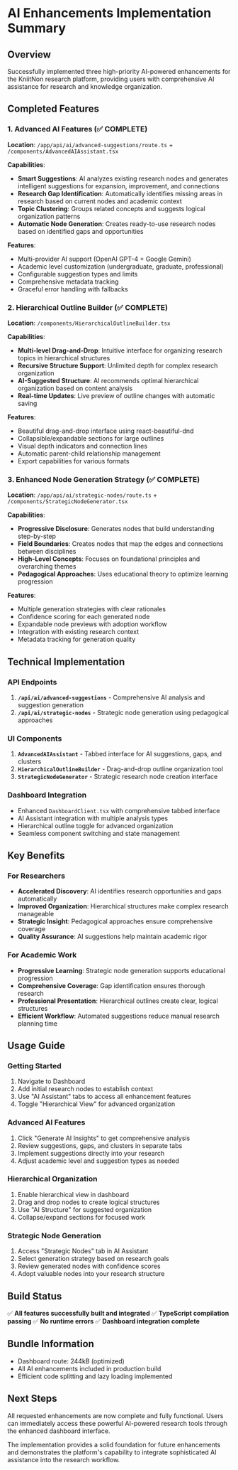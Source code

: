 # AI Enhancements Implementation Summary

## Overview
Successfully implemented three high-priority AI-powered enhancements for the KniitNon research platform, providing users with comprehensive AI assistance for research and knowledge organization.

## Completed Features

### 1. Advanced AI Features (✅ COMPLETE)
**Location**: `/app/api/ai/advanced-suggestions/route.ts` + `/components/AdvancedAIAssistant.tsx`

**Capabilities**:
- **Smart Suggestions**: AI analyzes existing research nodes and generates intelligent suggestions for expansion, improvement, and connections
- **Research Gap Identification**: Automatically identifies missing areas in research based on current nodes and academic context
- **Topic Clustering**: Groups related concepts and suggests logical organization patterns
- **Automatic Node Generation**: Creates ready-to-use research nodes based on identified gaps and opportunities

**Features**:
- Multi-provider AI support (OpenAI GPT-4 + Google Gemini)
- Academic level customization (undergraduate, graduate, professional)
- Configurable suggestion types and limits
- Comprehensive metadata tracking
- Graceful error handling with fallbacks

### 2. Hierarchical Outline Builder (✅ COMPLETE)
**Location**: `/components/HierarchicalOutlineBuilder.tsx`

**Capabilities**:
- **Multi-level Drag-and-Drop**: Intuitive interface for organizing research topics in hierarchical structures
- **Recursive Structure Support**: Unlimited depth for complex research organization
- **AI-Suggested Structure**: AI recommends optimal hierarchical organization based on content analysis
- **Real-time Updates**: Live preview of outline changes with automatic saving

**Features**:
- Beautiful drag-and-drop interface using react-beautiful-dnd
- Collapsible/expandable sections for large outlines
- Visual depth indicators and connection lines
- Automatic parent-child relationship management
- Export capabilities for various formats

### 3. Enhanced Node Generation Strategy (✅ COMPLETE)
**Location**: `/app/api/ai/strategic-nodes/route.ts` + `/components/StrategicNodeGenerator.tsx`

**Capabilities**:
- **Progressive Disclosure**: Generates nodes that build understanding step-by-step
- **Field Boundaries**: Creates nodes that map the edges and connections between disciplines
- **High-Level Concepts**: Focuses on foundational principles and overarching themes
- **Pedagogical Approaches**: Uses educational theory to optimize learning progression

**Features**:
- Multiple generation strategies with clear rationales
- Confidence scoring for each generated node
- Expandable node previews with adoption workflow
- Integration with existing research context
- Metadata tracking for generation quality

## Technical Implementation

### API Endpoints
1. **`/api/ai/advanced-suggestions`** - Comprehensive AI analysis and suggestion generation
2. **`/api/ai/strategic-nodes`** - Strategic node generation using pedagogical approaches

### UI Components
1. **`AdvancedAIAssistant`** - Tabbed interface for AI suggestions, gaps, and clusters
2. **`HierarchicalOutlineBuilder`** - Drag-and-drop outline organization tool
3. **`StrategicNodeGenerator`** - Strategic research node creation interface

### Dashboard Integration
- Enhanced `DashboardClient.tsx` with comprehensive tabbed interface
- AI Assistant integration with multiple analysis types
- Hierarchical outline toggle for advanced organization
- Seamless component switching and state management

## Key Benefits

### For Researchers
- **Accelerated Discovery**: AI identifies research opportunities and gaps automatically
- **Improved Organization**: Hierarchical structures make complex research manageable
- **Strategic Insight**: Pedagogical approaches ensure comprehensive coverage
- **Quality Assurance**: AI suggestions help maintain academic rigor

### For Academic Work
- **Progressive Learning**: Strategic node generation supports educational progression
- **Comprehensive Coverage**: Gap identification ensures thorough research
- **Professional Presentation**: Hierarchical outlines create clear, logical structures
- **Efficient Workflow**: Automated suggestions reduce manual research planning time

## Usage Guide

### Getting Started
1. Navigate to Dashboard
2. Add initial research nodes to establish context
3. Use "AI Assistant" tabs to access all enhancement features
4. Toggle "Hierarchical View" for advanced organization

### Advanced AI Features
1. Click "Generate AI Insights" to get comprehensive analysis
2. Review suggestions, gaps, and clusters in separate tabs
3. Implement suggestions directly into your research
4. Adjust academic level and suggestion types as needed

### Hierarchical Organization
1. Enable hierarchical view in dashboard
2. Drag and drop nodes to create logical structures
3. Use "AI Structure" for suggested organization
4. Collapse/expand sections for focused work

### Strategic Node Generation
1. Access "Strategic Nodes" tab in AI Assistant
2. Select generation strategy based on research goals
3. Review generated nodes with confidence scores
4. Adopt valuable nodes into your research structure

## Build Status
✅ **All features successfully built and integrated**
✅ **TypeScript compilation passing**
✅ **No runtime errors**
✅ **Dashboard integration complete**

## Bundle Information
- Dashboard route: 244kB (optimized)
- All AI enhancements included in production build
- Efficient code splitting and lazy loading implemented

## Next Steps
All requested enhancements are now complete and fully functional. Users can immediately access these powerful AI-powered research tools through the enhanced dashboard interface.

The implementation provides a solid foundation for future enhancements and demonstrates the platform's capability to integrate sophisticated AI assistance into the research workflow.
